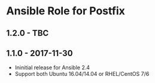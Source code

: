 Ansible Role for Postfix
========================

1.2.0 - TBC
-----------

1.1.0 - 2017-11-30
------------------

-   Ininitial release for Ansible 2.4
-   Support both Ubuntu 16.04/14.04 or RHEL/CentOS 7/6

